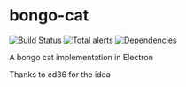 # bongo-cat

[![Build Status](https://travis-ci.org/ImUrX/bongo-cat.svg?branch=master)](https://travis-ci.org/ImUrX/bongo-cat)
[![Total alerts](https://img.shields.io/lgtm/alerts/g/ImUrX/bongo-cat.svg?logo=lgtm&logoWidth=18)](https://lgtm.com/projects/g/ImUrX/bongo-cat/alerts/)
[![Dependencies](https://david-dm.org/imurx/bongo-cat.svg)](https://david-dm.org/imurx/bongo-cat)


A bongo cat implementation in Electron

Thanks to cd36 for the idea
